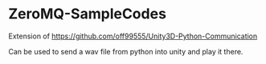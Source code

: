 # ZeroMQ-SampleCodes

Extension of https://github.com/off99555/Unity3D-Python-Communication 

Can be used to send a wav file from python into unity and play it there.

